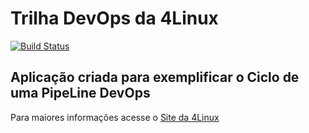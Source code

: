 # Trilha DevOps da 4Linux

<!-- Altere a Flag abaixo com sua URL do Travis -->
[![Build Status](https://travis-ci.org/jrdurand/DevOpsLab-HelloWorld.svg?branch=master)](https://travis-ci.org/jrdurand/DevOpsLab-HelloWorld)

## Aplicação criada para exemplificar o Ciclo de uma PipeLine DevOps


Para maiores informações acesse o [Site da 4Linux](https://www.4linux.com.br/cursos/devops)
